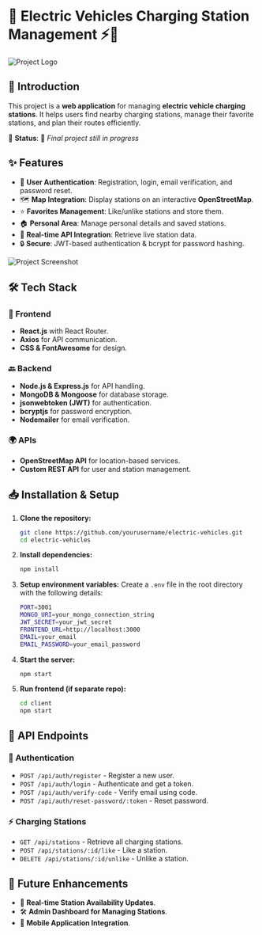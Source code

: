 # 🚗 Electric Vehicles Charging Station Management ⚡🔋

![Project Logo](https://via.placeholder.com/800x400?text=Electric+Vehicles+Charging+Stations)

## 🚀 Introduction
This project is a **web application** for managing **electric vehicle charging stations**. It helps users find nearby charging stations, manage their favorite stations, and plan their routes efficiently. 

🔨 **Status**: 🚧 *Final project still in progress*

## ✨ Features
- 🔑 **User Authentication**: Registration, login, email verification, and password reset.
- 🗺️ **Map Integration**: Display stations on an interactive **OpenStreetMap**.
- ⭐ **Favorites Management**: Like/unlike stations and store them.
- 🏠 **Personal Area**: Manage personal details and saved stations.
- 📡 **Real-time API Integration**: Retrieve live station data.
- 🔒 **Secure**: JWT-based authentication & bcrypt for password hashing.

![Project Screenshot](https://via.placeholder.com/800x400?text=Charging+Stations+Dashboard)

## 🛠️ Tech Stack
### 🎨 Frontend
- **React.js** with React Router.
- **Axios** for API communication.
- **CSS & FontAwesome** for design.

### 🔙 Backend
- **Node.js & Express.js** for API handling.
- **MongoDB & Mongoose** for database storage.
- **jsonwebtoken (JWT)** for authentication.
- **bcryptjs** for password encryption.
- **Nodemailer** for email verification.

### 🌍 APIs
- **OpenStreetMap API** for location-based services.
- **Custom REST API** for user and station management.

## 📥 Installation & Setup
1. **Clone the repository:**
   ```sh
   git clone https://github.com/yourusername/electric-vehicles.git
   cd electric-vehicles
   ```
2. **Install dependencies:**
   ```sh
   npm install
   ```
3. **Setup environment variables:**
   Create a `.env` file in the root directory with the following details:
   ```sh
   PORT=3001
   MONGO_URI=your_mongo_connection_string
   JWT_SECRET=your_jwt_secret
   FRONTEND_URL=http://localhost:3000
   EMAIL=your_email
   EMAIL_PASSWORD=your_email_password
   ```
4. **Start the server:**
   ```sh
   npm start
   ```
5. **Run frontend (if separate repo):**
   ```sh
   cd client
   npm start
   ```

## 📡 API Endpoints
### 🔑 Authentication
- `POST /api/auth/register` - Register a new user.
- `POST /api/auth/login` - Authenticate and get a token.
- `POST /api/auth/verify-code` - Verify email using code.
- `POST /api/auth/reset-password/:token` - Reset password.

### ⚡ Charging Stations
- `GET /api/stations` - Retrieve all charging stations.
- `POST /api/stations/:id/like` - Like a station.
- `DELETE /api/stations/:id/unlike` - Unlike a station.

## 🚀 Future Enhancements
- 📡 **Real-time Station Availability Updates**.
- 🛠️ **Admin Dashboard for Managing Stations**.
- 📱 **Mobile Application Integration**.

